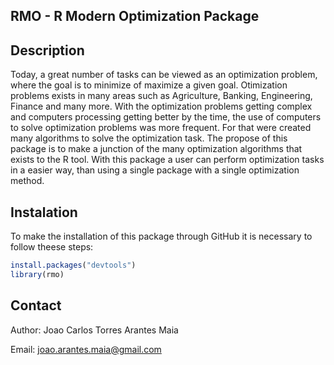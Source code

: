 ## RMO - R Modern Optimization Package

## Description

Today, a great number of tasks can be viewed as an optimization problem, where the goal is to minimize of maximize a given goal. Otimization problems exists in many areas such as Agriculture, Banking, Engineering, Finance and many more. With the optimization problems getting complex and computers processing getting better by the time, the use of computers to solve optimization problems was more frequent. For that were created many algorithms to solve the optimization task. The propose of this package is to make a junction of the many optimization algorithms that exists to the R tool. With this package a user can perform optimization tasks in a easier way, than using a single package with a single optimization method.

## Instalation

To make the installation of this package through GitHub it is necessary to follow theese steps:

```r
install.packages("devtools")
library(rmo)
```

## Contact 

Author: Joao Carlos Torres Arantes Maia

Email: joao.arantes.maia@gmail.com
